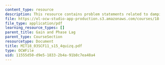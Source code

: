```yaml
---
content_type: resource
description: This resource contains problem statements related to damping and amplitude.
file: https://ol-ocw-studio-app-production.s3.amazonaws.com/courses/18-03sc-differential-equations-fall-2011/11555d50d9e518332b4a91b8c7ea48a4_MIT18_03SCF11_s15_4quizq.pdf
file_type: application/pdf
learning_resource_types: []
parent_title: Gain and Phase Lag
parent_type: CourseSection
resourcetype: Document
title: MIT18_03SCF11_s15_4quizq.pdf
type: OCWFile
uid: 11555d50-d9e5-1833-2b4a-91b8c7ea48a4
---
```

